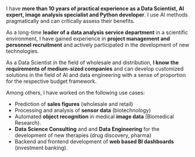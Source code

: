 
I have **more than 10 years of practical experience as a Data Scientist, AI expert,
image analysis specialist and Python developer**. I use AI methods pragmatically and
can critically assess their benefits.

As a long-time **leader of a data analysis service department** in a scientific
environment, I have gained experience in **project management and personnel
recruitment** and actively participated in the development of new technologies.

As a Data Scientist in the field of wholesale and distribution, **I know the
requirements of medium-sized companies** and can develop customized solutions in
the field of AI and data engineering with a sense of proportion for the respective
budget framework.

Among others, I have worked on the following use cases:

* Prediction of **sales figures** (wholesale and retail)
* Processing and analysis of **sensor data** (biotechnology)
* Automated **object recognition** in medical **image data** (Biomedical Research).
* **Data Science Consulting** and and **Data Engineering** for the development of new
therapies (drug discovery, pharma)
* Backend and frontend development of **web based BI dashboards** (investment banking).

